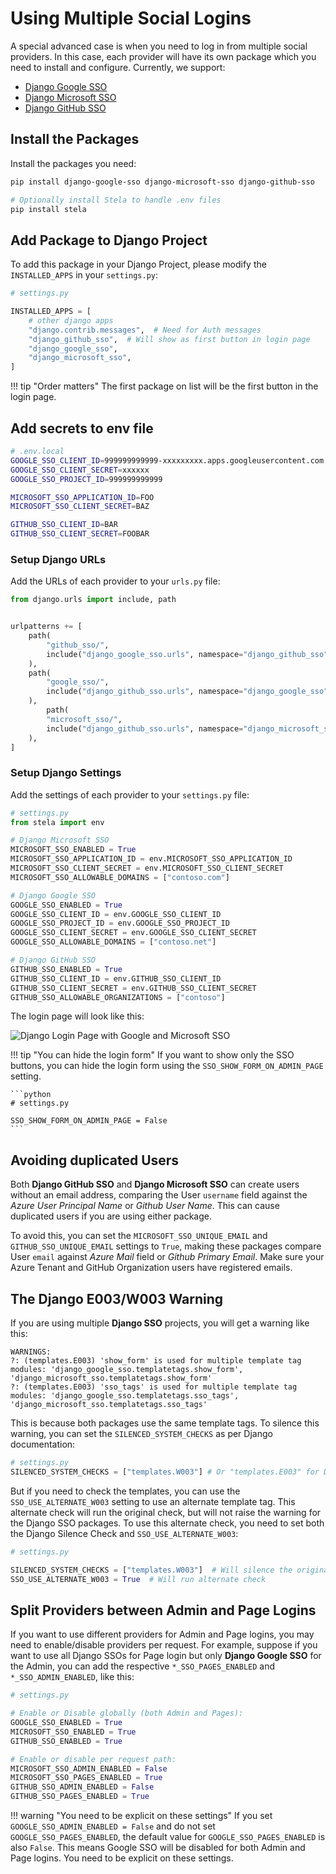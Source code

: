# Using Multiple Social Logins

A special advanced case is when you need to log in from multiple social providers. In this case, each provider will have its own
package which you need to install and configure. Currently, we support:

* [Django Google SSO](https://github.com/megalus/django-google-sso)
* [Django Microsoft SSO](https://github.com/megalus/django-microsoft-sso)
* [Django GitHub SSO](https://github.com/megalus/django-github-sso)

## Install the Packages
Install the packages you need:

```bash
pip install django-google-sso django-microsoft-sso django-github-sso

# Optionally install Stela to handle .env files
pip install stela
```

## Add Package to Django Project
To add this package in your Django Project, please modify the `INSTALLED_APPS` in your `settings.py`:

```python
# settings.py

INSTALLED_APPS = [
    # other django apps
    "django.contrib.messages",  # Need for Auth messages
    "django_github_sso",  # Will show as first button in login page
    "django_google_sso",
    "django_microsoft_sso",
]
```

!!! tip "Order matters"
    The first package on list will be the first button in the login page.

## Add secrets to env file

```bash
# .env.local
GOOGLE_SSO_CLIENT_ID=999999999999-xxxxxxxxx.apps.googleusercontent.com
GOOGLE_SSO_CLIENT_SECRET=xxxxxx
GOOGLE_SSO_PROJECT_ID=999999999999

MICROSOFT_SSO_APPLICATION_ID=FOO
MICROSOFT_SSO_CLIENT_SECRET=BAZ

GITHUB_SSO_CLIENT_ID=BAR
GITHUB_SSO_CLIENT_SECRET=FOOBAR
```

### Setup Django URLs
Add the URLs of each provider to your `urls.py` file:

```python
from django.urls import include, path


urlpatterns += [
    path(
        "github_sso/",
        include("django_google_sso.urls", namespace="django_github_sso"),
    ),
    path(
        "google_sso/",
        include("django_github_sso.urls", namespace="django_google_sso"),
    ),
        path(
        "microsoft_sso/",
        include("django_github_sso.urls", namespace="django_microsoft_sso"),
    ),
]
```

### Setup Django Settings
Add the settings of each provider to your `settings.py` file:

```python
# settings.py
from stela import env

# Django Microsoft SSO
MICROSOFT_SSO_ENABLED = True
MICROSOFT_SSO_APPLICATION_ID = env.MICROSOFT_SSO_APPLICATION_ID
MICROSOFT_SSO_CLIENT_SECRET = env.MICROSOFT_SSO_CLIENT_SECRET
MICROSOFT_SSO_ALLOWABLE_DOMAINS = ["contoso.com"]

# Django Google SSO
GOOGLE_SSO_ENABLED = True
GOOGLE_SSO_CLIENT_ID = env.GOOGLE_SSO_CLIENT_ID
GOOGLE_SSO_PROJECT_ID = env.GOOGLE_SSO_PROJECT_ID
GOOGLE_SSO_CLIENT_SECRET = env.GOOGLE_SSO_CLIENT_SECRET
GOOGLE_SSO_ALLOWABLE_DOMAINS = ["contoso.net"]

# Django GitHub SSO
GITHUB_SSO_ENABLED = True
GITHUB_SSO_CLIENT_ID = env.GITHUB_SSO_CLIENT_ID
GITHUB_SSO_CLIENT_SECRET = env.GITHUB_SSO_CLIENT_SECRET
GITHUB_SSO_ALLOWABLE_ORGANIZATIONS = ["contoso"]
```

The login page will look like this:

![Django Login Page with Google and Microsoft SSO](images/django_multiple_sso.png)

!!! tip "You can hide the login form"
    If you want to show only the SSO buttons, you can hide the login form using the `SSO_SHOW_FORM_ON_ADMIN_PAGE` setting.

    ```python
    # settings.py

    SSO_SHOW_FORM_ON_ADMIN_PAGE = False
    ```

## Avoiding duplicated Users
Both **Django GitHub SSO** and **Django Microsoft SSO** can create users without an email address, comparing the User `username`
field against the _Azure User Principal Name_ or _Github User Name_. This can cause duplicated users if you are using either package.

To avoid this, you can set the `MICROSOFT_SSO_UNIQUE_EMAIL` and `GITHUB_SSO_UNIQUE_EMAIL` settings to `True`,
making these packages compare User `email` against _Azure Mail_ field or _Github Primary Email_. Make sure your Azure Tenant
and GitHub Organization users have registered emails.

## The Django E003/W003 Warning
If you are using multiple **Django SSO** projects, you will get a warning like this:

```
WARNINGS:
?: (templates.E003) 'show_form' is used for multiple template tag modules: 'django_google_sso.templatetags.show_form', 'django_microsoft_sso.templatetags.show_form'
?: (templates.E003) 'sso_tags' is used for multiple template tag modules: 'django_google_sso.templatetags.sso_tags', 'django_microsoft_sso.templatetags.sso_tags'
```

This is because both packages use the same template tags. To silence this warning, you can set the `SILENCED_SYSTEM_CHECKS` as per Django documentation:

```python
# settings.py
SILENCED_SYSTEM_CHECKS = ["templates.W003"] # Or "templates.E003" for Django <=5.0
```

But if you need to check the templates, you can use the `SSO_USE_ALTERNATE_W003` setting to use an alternate template tag. This alternate check will
run the original check, but will not raise the warning for the Django SSO packages. To use this alternate check, you need to set both the Django Silence Check and `SSO_USE_ALTERNATE_W003`:

```python
# settings.py

SILENCED_SYSTEM_CHECKS = ["templates.W003"]  # Will silence the original check
SSO_USE_ALTERNATE_W003 = True  # Will run alternate check
```

## Split Providers between Admin and Page Logins

If you want to use different providers for Admin and Page logins, you may need to enable/disable providers per request. For example, suppose if you want to use
all Django SSOs for Page login but only **Django Google SSO** for the Admin, you can add the respective
`*_SSO_PAGES_ENABLED` and `*_SSO_ADMIN_ENABLED`, like this:

```python
# settings.py

# Enable or Disable globally (both Admin and Pages):
GOOGLE_SSO_ENABLED = True
MICROSOFT_SSO_ENABLED = True
GITHUB_SSO_ENABLED = True

# Enable or disable per request path:
MICROSOFT_SSO_ADMIN_ENABLED = False
MICROSOFT_SSO_PAGES_ENABLED = True
GITHUB_SSO_ADMIN_ENABLED = False
GITHUB_SSO_PAGES_ENABLED = True
```
!!! warning "You need to be explicit on these settings"
    If you set `GOOGLE_SSO_ADMIN_ENABLED = False` and do not set `GOOGLE_SSO_PAGES_ENABLED`, the default value for `GOOGLE_SSO_PAGES_ENABLED` is also `False`.
    This means Google SSO will be disabled for both Admin and Page logins. You need to be explicit on these settings.

